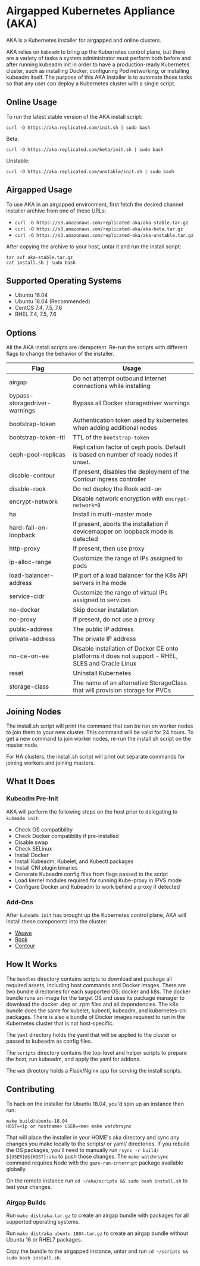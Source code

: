Airgapped Kubernetes Appliance (AKA)
====================================

AKA is a Kubernetes installer for airgapped and online clusters.

AKA relies on `kubeadm` to bring up the Kubernetes control plane, but there are a variety of tasks a system administrator must perform both before and after running kubeadm init in order to have a production-ready Kubernetes cluster, such as installing Docker, configuring Pod networking, or installing kubeadm itself.
The purpose of this AKA installer is to automate those tasks so that any user can deploy a Kubernetes cluster with a single script.

## Online Usage

To run the latest stable version of the AKA install script:
```
curl -O https://aka.replicated.com/init.sh | sudo bash
```

Beta:
```
curl -O https://aka.replicated.com/beta/init.sh | sudo bash
```

Unstable:
```
curl -O https://aka.replicated.com/unstable/init.sh | sudo bash
```

## Airgapped Usage

To use AKA in an airgapped environment, first fetch the desired channel installer archive from one of these URLs:

* `curl -O https://s3.amazonaws.com/replicated-aka/aka-stable.tar.gz`
* `curl -O https://s3.amazonaws.com/replicated-aka/aka-beta.tar.gz`
* `curl -O https://s3.amazonaws.com/replicated-aka/aka-unstable.tar.gz`

After copying the archive to your host, untar it and run the install script:

```
tar xvf aka-stable.tar.gz
cat install.sh | sudo bash
```

## Supported Operating Systems

* Ubuntu 16.04
* Ubuntu 18.04 (Recommended)
* CentOS 7.4, 7.5, 7.6
* RHEL 7.4, 7.5, 7.6


## Options

All the AKA install scripts are idempotent. Re-run the scripts with different flags to change the behavior of the installer.

| Flag                             | Usage                                                                                              |
| -------------------------------- | -------------------------------------------------------------------------------------------------- |
| airgap                           | Do not attempt outbound Internet connections while installing                                      |
| bypass-storagedriver-warnings    | Bypass all Docker storagedriver warnings                                                           |
| bootstrap-token                  | Authentication token used by kubernetes when adding additional nodes                               |
| bootstrap-token-ttl              | TTL of the `bootstrap-token`                                                                       |
| ceph-pool-replicas               | Replication factor of ceph pools. Default is based on number of ready nodes if unset.              |
| disable-contour                  | If present, disables the deployment of the Contour ingress controller                              |
| disable-rook                     | Do not deploy the Rook add-on                                                                      |
| encrypt-network                  | Disable network encryption with `encrypt-network=0`                                                |
| ha                               | Install in multi-master mode                                                                       |
| hard-fail-on-loopback            | If present, aborts the installation if devicemapper on loopback mode is detected                   |
| http-proxy                       | If present, then use proxy                                                                         |
| ip-alloc-range                   | Customize the range of IPs assigned to pods                                                        |
| load-balancer-address            | IP:port of a load balancer for the K8s API servers in ha mode                                      |
| service-cidr                     | Customize the range of virtual IPs assigned to services                                            |
| no-docker                        | Skip docker installation                                                                           |
| no-proxy                         | If present, do not use a proxy                                                                     |
| public-address                   | The public IP address                                                                              |
| private-address                  | The private IP address                                                                             |
| no-ce-on-ee                      | Disable installation of Docker CE onto platforms it does not support - RHEL, SLES and Oracle Linux |
| reset                            | Uninstall Kubernetes                                                                               |
| storage-class                    | The name of an alternative StorageClass that will provision storage for PVCs                       |

## Joining Nodes

The install.sh script will print the command that can be run on worker nodes to join them to your new cluster.
This command will be valid for 24 hours.
To get a new command to join worker nodes, re-run the install.sh script on the master node.

For HA clusters, the install.sh script will print out separate commands for joining workers and joining masters.

## What It Does

### Kubeadm Pre-Init

AKA will perform the following steps on the host prior to delegating to `kubeadm init`.

* Check OS compatibility
* Check Docker compatiblity if pre-installed
* Disable swap
* Check SELinux
* Install Docker
* Install Kubeadm, Kubelet, and Kubectl packages
* Install CNI plugin binaries
* Generate Kubeadm config files from flags passed to the script
* Load kernel modules required for running Kube-proxy in IPVS mode
* Configure Docker and Kubeadm to work behind a proxy if detected

### Add-Ons

After `kubeadm init` has brought up the Kubernetes control plane, AKA will install these components into the cluster:

* [Weave](https://www.weave.works/oss/net/)
* [Rook](https://rook.io/)
* [Contour](https://projectcontour.io/)


## How It Works

The `bundles` directory contains scripts to download and package all required assets, including host commands and Docker images.
There are two bundle directories for each supported OS: docker and k8s.
The docker bundle runs an image for the target OS and uses its package manager to download the docker .dep or .rpm files and all dependencies.
The k8s bundle does the same for kubelet, kubectl, kubeadm, and kubernetes-cni packages.
There is also a bundle of Docker images required to run in the Kubernetes cluster that is not host-specific.

The `yaml` directory holds the yaml that will be applied to the cluster or passed to kubeadm as config files.

The `scripts` directory contains the top-level and helper scripts to prepare the host, run kubeadm, and apply the yaml for addons.

The `web` directory holds a Flask/Nginx app for serving the install scripts.

## Contributing

To hack on the installer for Ubuntu 18.04, you'd spin up an instance then run:

```
make build/ubuntu-18.04
HOST=<ip or hostname> USER=<me> make watchrsync
```

That will place the installer in your HOME's aka directory and sync any changes you make locally to the scripts/ or yaml/ directories.
If you rebuild the OS packages, you'll need to manually run `rsync -r build/ ${USER}@${HOST}:aka` to push those changes.
The `make watchrsync` command requires Node with the `gaze-run-interrupt` package available globally.

On the remote instance run `cd ~/aka/scripts && sudo bash install.sh` to test your changes.

### Airgap Builds

Run `make dist/aka.tar.gz` to create an airgap bundle with packages for all supported operating systems.

Run `make dist/aka-ubuntu-1804.tar.gz` to create an airgap bundle without Ubuntu 16 or RHEL7 packages.

Copy the bundle to the airgapped instance, untar and run `cd ~/scripts && sudo bash install.sh`.
